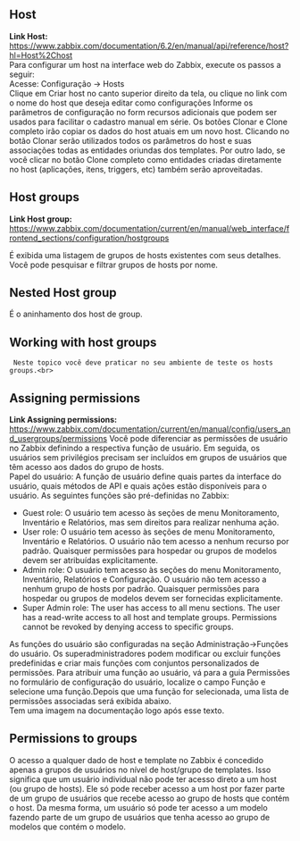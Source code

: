## **Host**<br>
   **Link Host:** https://www.zabbix.com/documentation/6.2/en/manual/api/reference/host?hl=Host%2Chost<br>
    Para configurar um host na interface web do Zabbix, execute os passos a seguir: <br>
    Acesse: Configuração → Hosts<br>
    Clique em Criar host no canto superior direito da tela, ou clique no link com o nome do host que deseja editar como configurações
    Informe os parâmetros de configuração no form recursos adicionais que podem ser usados ​​para facilitar o cadastro manual em série. Os botões Clonar e Clone completo irão copiar os dados do host atuais em um novo host. Clicando no botão Clonar serão utilizados todos os parâmetros do host e suas associações todas as entidades oriundas dos templates. Por outro lado, se você clicar no botão Clone completo como entidades criadas diretamente no host (aplicações, itens, triggers, etc) também serão aproveitadas.<br>

## **Host groups**<br>
   **Link Host group:** https://www.zabbix.com/documentation/current/en/manual/web_interface/frontend_sections/configuration/hostgroups<br>

   É exibida uma listagem de grupos de hosts existentes com seus detalhes. Você pode pesquisar e filtrar grupos de hosts por nome.<br>

## **Nested Host group**<br>
   É o aninhamento dos host de group.<br>

## **Working with host groups**<br>
     Neste topico você deve praticar no seu ambiente de teste os hosts groups.<br>

## **Assigning permissions**
   **Link Assigning permissions:** https://www.zabbix.com/documentation/current/en/manual/config/users_and_usergroups/permissions
   Você pode diferenciar as permissões de usuário no Zabbix definindo a respectiva função de usuário. Em seguida, os usuários sem privilégios precisam ser incluídos em grupos de usuários que têm acesso aos dados do grupo de hosts.<br>
   Papel do usuário: A função de usuário define quais partes da interface do usuário, quais métodos de API e quais ações estão disponíveis para o usuário. As seguintes funções são pré-definidas no Zabbix:<br>
   - Guest role: O usuário tem acesso às seções de menu Monitoramento, Inventário e Relatórios, mas sem direitos para realizar nenhuma ação.<br>
   - User role: O usuário tem acesso às seções de menu Monitoramento, Inventário e Relatórios. O usuário não tem acesso a nenhum recurso por padrão. Quaisquer permissões para hospedar ou grupos de modelos devem ser atribuídas explicitamente.<br>
   - Admin role: O usuário tem acesso às seções do menu Monitoramento, Inventário, Relatórios e Configuração. O usuário não tem acesso a nenhum grupo de hosts por padrão. Quaisquer permissões para hospedar ou grupos de modelos devem ser fornecidas explicitamente.<br>
   - Super Admin role: The user has access to all menu sections. The user has a read-write access to all host and template groups. Permissions cannot be revoked by denying access to specific groups.<br>

   As funções do usuário são configuradas na seção Administração→Funções do usuário. Os superadministradores podem modificar ou excluir funções predefinidas e criar mais funções com conjuntos personalizados de permissões. Para atribuir uma função ao usuário, vá para a guia Permissões no formulário de configuração do usuário, localize o campo Função e selecione uma função.Depois que uma função for selecionada, uma lista de permissões associadas será exibida abaixo.<br>
   Tem uma imagem na documentação logo após esse texto.<br>

## **Permissions to groups**
   O acesso a qualquer dado de host e template no Zabbix é concedido apenas a grupos de usuários no nível de host/grupo de templates. Isso significa que um usuário individual não pode ter acesso direto a um host (ou grupo de hosts). Ele só pode receber acesso a um host por fazer parte de um grupo de usuários que recebe acesso ao grupo de hosts que contém o host. Da mesma forma, um usuário só pode ter acesso a um modelo fazendo parte de um grupo de usuários que tenha acesso ao grupo de modelos que contém o modelo.<br>




